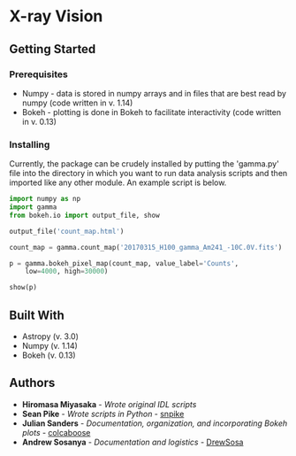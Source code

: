 # X-ray Vision

## Getting Started


### Prerequisites

* Numpy - data is stored in numpy arrays and in files that are best read by numpy (code written in v. 1.14)
* Bokeh - plotting is done in Bokeh to facilitate interactivity (code written in v. 0.13)

### Installing

Currently, the package can be crudely installed by putting the 'gamma.py' file into the directory in which you want to run data analysis scripts and then imported like any other module. An example script is below.
```python
import numpy as np
import gamma
from bokeh.io import output_file, show

output_file('count_map.html')

count_map = gamma.count_map('20170315_H100_gamma_Am241_-10C.0V.fits')

p = gamma.bokeh_pixel_map(count_map, value_label='Counts',
	low=4000, high=30000)

show(p)
```

## Built With

* Astropy (v. 3.0)
* Numpy (v. 1.14)
* Bokeh (v. 0.13)

## Authors

* **Hiromasa Miyasaka** - *Wrote original IDL scripts*
* **Sean Pike** - *Wrote scripts in Python* - [snpike](https://github.com/snpike/)
* **Julian Sanders** - *Documentation, organization, and incorporating Bokeh plots* - [colcaboose](https://github.com/colcaboose)
* **Andrew Sosanya** - *Documentation and logistics* - [DrewSosa](https://github.com/DrewSosa)